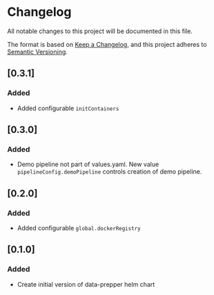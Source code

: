 # Changelog
All notable changes to this project will be documented in this file.

The format is based on [Keep a Changelog](https://keepachangelog.com/en/1.1.0/),
and this project adheres to [Semantic Versioning](https://semver.org/spec/v2.0.0.html).

## [0.3.1]
### Added
- Added configurable `initContainers`

## [0.3.0]
### Added
- Demo pipeline not part of values.yaml. New value `pipelineConfig.demoPipeline` controls creation of demo pipeline.

## [0.2.0]
### Added
- Added configurable `global.dockerRegistry`

## [0.1.0]
### Added
- Create initial version of data-prepper helm chart

